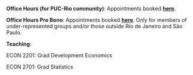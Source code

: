 __Office Hours (for PUC-Rio community)__:
Appointments booked [**here**](https://koalendar.com/e/porta-aberta-puc-rio).

__Office Hours Pro Bono__:
Appointments booked [**here**](https://koalendar.com/e/porta-aberta). Only for members of under-represented groups and/or those outside Rio de Janeiro and São Paulo.

__Teaching__:

ECON 2201: Grad Development Economics

ECON 2701: Grad Statistics
